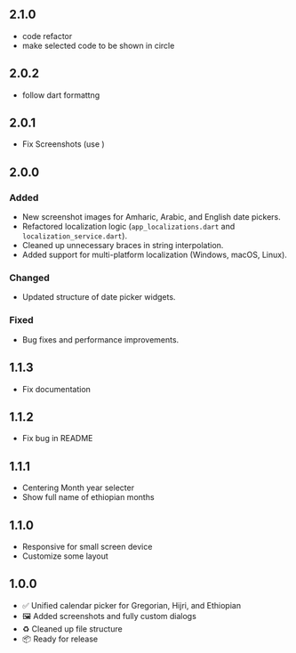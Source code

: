 ## 2.1.0
- code refactor
- make selected code to be shown in circle
## 2.0.2
- follow dart formattng
## 2.0.1
- Fix Screenshots (use )
## 2.0.0 
### Added
- New screenshot images for Amharic, Arabic, and English date pickers.
- Refactored localization logic (`app_localizations.dart` and `localization_service.dart`).
- Cleaned up unnecessary braces in string interpolation.
- Added support for multi-platform localization (Windows, macOS, Linux).

### Changed
- Updated structure of date picker widgets.

### Fixed
- Bug fixes and performance improvements.


## 1.1.3
  - Fix documentation

## 1.1.2

- Fix bug in README

## 1.1.1
- Centering Month year selecter
- Show full name of ethiopian months

## 1.1.0
- Responsive for small screen device
- Customize some layout

## 1.0.0

- ✅ Unified calendar picker for Gregorian, Hijri, and Ethiopian
- 🖼️ Added screenshots and fully custom dialogs
- ♻️ Cleaned up file structure
- 📦 Ready for release


